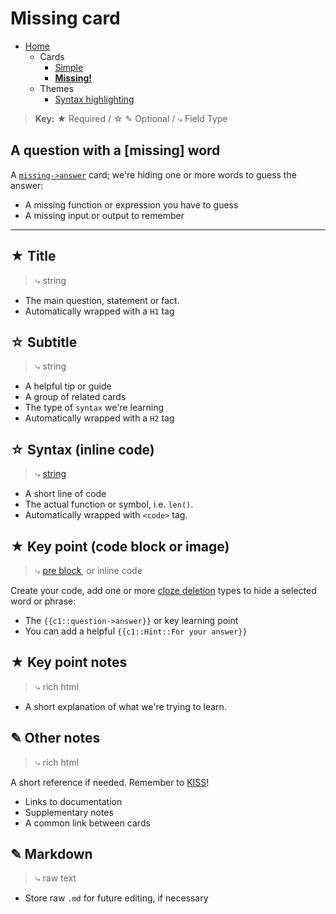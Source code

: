 # Missing card

- [Home](../../../README.md)
    - Cards
      + [Simple](../simple/index.md)
      + **[Missing!](../missing/index.md)**
    - Themes
      + [Syntax highlighting](../highlight/index.md)


> **Key:** ★ Required / ☆ ✎ Optional / ⤷ Field Type

## A question with a [missing] word

A [`missing->answer`](https://apps.ankiweb.net/docs/manual.html#cloze-deletion) card; we're hiding one or more words to guess the answer:

- A missing function or expression you have to guess
- A missing input or output to remember




----

## ★ Title

> ⤷ string

- The main question, statement or fact.
- Automatically wrapped with a `H1` tag


## ☆ Subtitle

> ⤷ string

- A helpful tip or guide
- A group of related cards
- The type of `syntax` we're learning
- Automatically wrapped with a `H2` tag


## ☆ Syntax (inline code)

> ⤷ [string](../highlight/index.md#basic-syntax-highlighting)

- A short line of code
- The actual function or symbol, i.e. `len()`.
- Automatically wrapped with `<code>` tag.


## ★ Key point (code block or image)

> ⤷ [pre block](../highlight/index.md#full-syntax-highlighting), or inline code

Create your code, add one or more [cloze deletion](https://apps.ankiweb.net/docs/manual.html#cloze-deletion) types to hide a selected word or phrase:

- The `{{c1::question->answer}}` or key learning point
- You can add a helpful `{{c1::Hint::For your answer}}`


## ★ Key point notes

> ⤷ rich html

- A short explanation of what we're trying to learn.


## ✎ Other notes

> ⤷ rich html

A short reference if needed. Remember to [KISS](../../../#keep-it-simple-stupid)!

- Links to documentation
- Supplementary notes
- A common link between cards


## ✎ Markdown

> ⤷ raw text

- Store raw `.md` for future editing, if necessary
